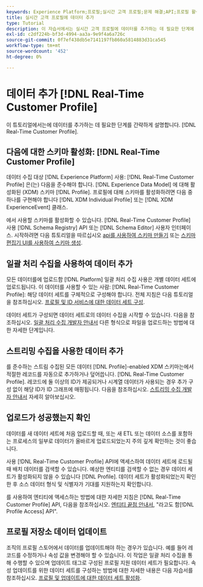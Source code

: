 ```yaml
---
keywords: Experience Platform;프로필;실시간 고객 프로필;문제 해결;API;프로필 활성화;프로필 활성화
title: 실시간 고객 프로필에 데이터 추가
type: Tutorial
description: 이 자습서에서는 실시간 고객 프로필에 데이터를 추가하는 데 필요한 단계에 대해 설명합니다.
exl-id: c2df224b-bf3d-4994-aa3a-9e9f4a6a726c
source-git-commit: 0f7ef438db5e7141197fb860a5814883d31ca545
workflow-type: tm+mt
source-wordcount: '452'
ht-degree: 0%

---
```



# 데이터 추가 [!DNL Real-Time Customer Profile]

이 튜토리얼에서는에 데이터를 추가하는 데 필요한 단계를 간략하게 설명합니다. [!DNL Real-Time Customer Profile].

## 다음에 대한 스키마 활성화: [!DNL Real-Time Customer Profile]

데이터 수집 대상 [!DNL Experience Platform] 사용: [!DNL Real-Time Customer Profile] 은(는) 다음을 준수해야 합니다. [!DNL Experience Data Model] 에 대해 활성화된 (XDM) 스키마 [!DNL Profile]. 프로필에 대해 스키마를 활성화하려면 다음 중 하나를 구현해야 합니다 [!DNL XDM Individual Profile] 또는 [!DNL XDM ExperienceEvent] 클래스.

에서 사용할 스키마를 활성화할 수 있습니다. [!DNL Real-Time Customer Profile] 사용 [!DNL Schema Registry] API 또는 [!DNL Schema Editor] 사용자 인터페이스. 시작하려면 다음 튜토리얼을 따르십시오 [api를 사용하여 스키마 만들기](../../xdm/tutorials/create-schema-api.md) 또는 [스키마 편집기 UI를 사용하여 스키마 생성](../../xdm/tutorials/create-schema-ui.md).

## 일괄 처리 수집을 사용하여 데이터 추가

모든 데이터를에 업로드함 [!DNL Platform] 일괄 처리 수집 사용은 개별 데이터 세트에 업로드됩니다. 이 데이터를 사용할 수 있는 사람: [!DNL Real-Time Customer Profile]: 해당 데이터 세트를 구체적으로 구성해야 합니다. 전체 지침은 다음 튜토리얼 을 참조하십시오. [프로필 및 ID 서비스에 대한 데이터 세트 구성](dataset-configuration.md).

데이터 세트가 구성되면 데이터 세트로의 데이터 수집을 시작할 수 있습니다. 다음을 참조하십시오. [일괄 처리 수집 개발자 안내서](../../ingestion/batch-ingestion/api-overview.md) 다른 형식으로 파일을 업로드하는 방법에 대한 자세한 단계입니다.

## 스트리밍 수집을 사용한 데이터 추가

를 준수하는 스트림 수집된 모든 데이터 [!DNL Profile]-enabled XDM 스키마는에서 적절한 레코드를 자동으로 추가하거나 덮어씁니다. [!DNL Real-Time Customer Profile]. 레코드에 둘 이상의 ID가 제공되거나 시계열 데이터가 사용되는 경우 추가 구성 없이 해당 ID가 ID 그래프에 매핑됩니다. 다음을 참조하십시오. [스트리밍 수집 개발자 안내서](../../ingestion/tutorials/streaming-record-data.md) 자세히 알아보십시오.

## 업로드가 성공했는지 확인

데이터를 새 데이터 세트에 처음 업로드할 때, 또는 새 ETL 또는 데이터 소스를 포함하는 프로세스의 일부로 데이터가 올바르게 업로드되었는지 주의 깊게 확인하는 것이 좋습니다.

사용 [!DNL Real-Time Customer Profile] API에 액세스하여 데이터 세트에 로드될 때 배치 데이터를 검색할 수 있습니다. 예상한 엔티티를 검색할 수 없는 경우 데이터 세트가 활성화되지 않을 수 있습니다 [!DNL Profile]. 데이터 세트가 활성화되었는지 확인한 후 소스 데이터 형식 및 식별자가 기대를 지원하는지 확인합니다.

를 사용하여 엔티티에 액세스하는 방법에 대한 자세한 지침은 [!DNL Real-Time Customer Profile] API, 다음을 참조하십시오. [엔티티 끝점 안내서](../api/entities.md), &quot;라고도 함[!DNL Profile Access] API&quot;.

## 프로필 저장소 데이터 업데이트

조직의 프로필 스토어에서 데이터를 업데이트해야 하는 경우가 있습니다. 예를 들어 레코드를 수정하거나 속성 값을 변경해야 할 수 있습니다. 이 작업은 일괄 처리 수집을 통해 수행할 수 있으며 업데이트 태그로 구성된 프로필 지원 데이터 세트가 필요합니다. 속성 업데이트를 위한 데이터 세트를 구성하는 방법에 대한 자세한 내용은 다음 자습서를 참조하십시오. [프로필 및 업데이트에 대한 데이터 세트 활성화](../../catalog/datasets/enable-upsert.md).
